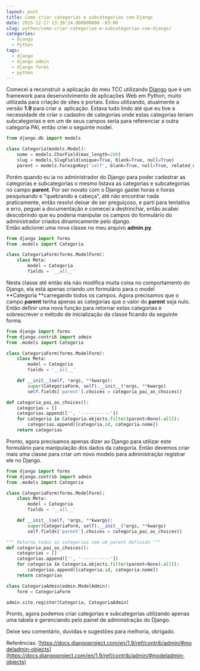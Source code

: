 ```yaml
---
layout: post
title: Como criar categorias e subcategorias com Django
date: 2015-12-17 13:30:24.000000000 -03:00
slug: python/como-criar-categorias-e-subcategorias-com-django/
categories:
  - Django
  - Python
tags:
  - django
  - django admin
  - django forms
  - python
---
```


Comecei a reconstruir a aplicação do meu TCC utilizando [Django][django] que é
um framework para desenvolvimento de aplicações Web em Python, muito utilizada
para criação de sites e portais. Estou utilizando, atualmente a versão **1.9**
para criar a  aplicação. Estava tudo lindo até que eu tive a necessidade de
criar o cadastro de categorias onde estas categorias teriam subcategorias e em
um de seus campos seria para referenciar a outra categoria PAI, então criei o
seguinte model.

```python
from django.db import models

class Categoria(models.Model):
    nome = models.CharField(max_length=200)
    slug = models.SlugField(unique=True, blank=True, null=True)
    parent = models.ForeignKey('self', blank=True, null=True, related_name='child')
```

Porém quando eu ia no administrador do Django para poder cadastrar as
categorias e subcategorias o mesmo listava as categorias e subcategorias no
campo **parent**. Por ser novato com o Django gastei horas e horas pesquisando
e "quebrando a cabeça", até não encontrar nada praticamente, então resolvi
deixar de ser preguiçoso, e parti para tentativa e erro, peguei a documentação
e comecei a destrinchar, então acabei descobrindo que eu poderia manipular os
campos do formulário do administrador criados dinamicamente pelo django.<br />
Então adicionei uma nova classe no meu arquivo **admin.py**.

```python
from django import forms
from .models import Categoria

class CategoriaForm(forms.ModelForm):
    class Meta:
        model = Categoria
        fields = '__all__'
```

Nesta classe até então ela não modifica muita coisa no comportamento do Django,
ela está apenas criando um formulário para o model **Categoria **carregando
todos os campos. Agora precisamos que o campo **parent** tenha apenas as
categorias que o valor do **parent** seja nulo. Então definir uma nova função
para retornar estas categorias e sobrescrever o método de inicialização da
classe ficando da seguinte forma.

```python
from django import forms
from django.contrib import admin
from .models import Categoria

class CategoriaForm(forms.ModelForm):
    class Meta:
        model = Categoria
        fields = '__all__'

    def __init__(self, *args, **kwargs):
        super(CategoriaForm, self).__init__(*args, **kwargs)
        self.fields['parent'].choices = categoria_pai_as_choices()

def categoria_pai_as_choices():
    categorias = []
    categorias.append(['', '-----------'])
    for categoria in Categoria.objects.filter(parent=None).all():
        categorias.append([categoria.id, categoria.nome])
    return categorias
```

Pronto, agora precisamos apenas dizer ao Django para utilizar este formulário
para manipulação dos dados da categoria. Então devemos criar mais uma classe
para criar um novo modelo para administração registrar ele no Django.

```python
from django import forms
from django.contrib import admin
from .models import Categoria

class CategoriaForm(forms.ModelForm):
    class Meta:
        model = Categoria
        fields = '__all__'

    def __init__(self, *args, **kwargs):
        super(CategoriaForm, self).__init__(*args, **kwargs)
        self.fields['parent'].choices = categoria_pai_as_choices()

""" Retorna todas as categorias sem um parent definido """
def categoria_pai_as_choices():
    categorias = []
    categorias.append(['', '-----------'])
    for categoria in Categoria.objects.filter(parent=None).all():
        categorias.append([categoria.id, categoria.nome])
    return categorias

class CategoriaAdmin(admin.ModelAdmin):
    form = CategoriaForm

admin.site.register(Categoria, CategoriaAdmin)
```

Pronto, agora podemos criar categorias e subcategorias utilizando apenas uma
tabela e gerenciando pelo painel de administração do Django.

Deixe seu comentário, duvidas e sugestões para melhoria, obrigado.

Referências: [https://docs.djangoproject.com/en/1.9/ref/contrib/admin/#modeladmin-objects](https://docs.djangoproject.com/en/1.9/ref/contrib/admin/#modeladmin-objects)

[django]: https://www.djangoproject.com/ 'Django'
